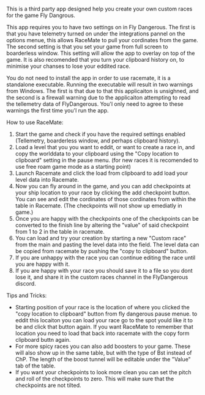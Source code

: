 This is a third party app designed help you create your own custom races for the game Fly Dangrous. 

This app requires you to have two settings on in Fly Dangerous. The first is that you have telemetry turned on under the integrations pannel on the options menue, this allows RaceMate to pull your cordinates from the game. The second setting is that you set your game from full screen to boarderless window. This setting will allow the app to overlay on top of the game. It is also recomended that you turn your clipboard history on, to minimise your chanses to lose your eddited race. 

You do not need to install the app in order to use racemate, it is a standalone executable. Running the executable will result in two warnings from Windows. The first is that due to that this applicaiton is unsighned, and the second is a firewall warning due to the applicaiton attempting to read the tellemetry data of FlyDangerous. You'l only need to agree to these warnings the first time you'l run the app. 

How to use RaceMate:
1. Start the game and check if you have the required settings enabled (Tellemetry, boarderless window, and perhaps clipboard history).
2. Load a level that you you want to eddit, or want to create a race in, and copy the worlddata to your clipboard using the "Copy location to clipboard" setting in the pause menu. (for new races it is recomended to use free roam game mode as a starting point)
3. Launch Racemate and click the load from clipboard to add load your level data into Racemate.
4. Now you can fly around in the game, and you can add checkpoints at your ship location to your race by clicking the add checkpoint button. You can see and edit the cordinates of those cordinates from within the table in Racemate. (The checkpoints will not show up emediatly in game.)
5. Once you are happy with the checkpoints one of the checkpoints can be converted to the finish line by altering the "value" of said checkpoint from 1 to 2 in the table in racemate.
6. You can load and try your creation by starting a new "Custom race" from the main and pasting the level data into the field. The level data can be copied from racemate by pushing the "copy to clipboard" button.
7. If you are unhappy with the race you can continue editing the race until you are happy with it. 
8. If you are happy with your race you should save it to a file so you dont lose it, and share it in the custom races channel in the FlyDangerous discord.

Tips and Tricks:
- Starting position of your race is the location of where you clicked the "copy location to clipboard" button from fly dangerous pause menue. to eddit this locaiton you can load your race go to the spot yould like it to be and click that button again. If you want RaceMate to remember that location you need to load that back into racemate with the copy form clipboard buttn again.
- For more spicy races you can also add boosters to your game. These will also show up in the same table, but with the type of Bst instead of ChP. The length of the boost tunnel will be editable under the "Value" tab of the table.
- If you want your checkpoints to look more clean you can set the pitch and roll of the checkpoints to zero. This will make sure that the checkpoints are not tilted.
